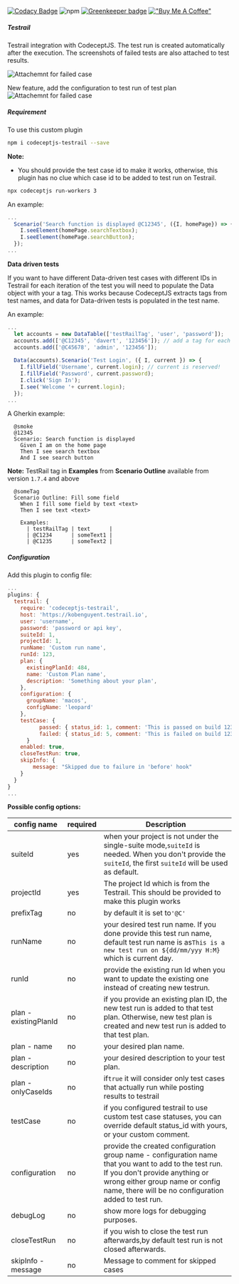 [![Codacy Badge](https://api.codacy.com/project/badge/Grade/e935df05fa244cf1bf435c3f59a66fe4)](https://www.codacy.com/manual/PeterNgTr/codeceptjs-testrail?utm_source=github.com&utm_medium=referral&utm_content=PeterNgTr/codeceptjs-testrail&utm_campaign=Badge_Grade)
![npm](https://img.shields.io/npm/v/codeceptjs-testrail?color=light%20green) [![Greenkeeper badge](https://badges.greenkeeper.io/PeterNgTr/codeceptjs-testrail.svg)](https://greenkeeper.io/) [!["Buy Me A Coffee"](https://www.buymeacoffee.com/assets/img/custom_images/orange_img.png)](https://www.buymeacoffee.com/peternguyew)

##### Testrail

Testrail integration with CodeceptJS. The test run is created automatically after the execution. The screenshots of failed tests are also attached to test results.

![Attachemnt for failed case](http://g.recordit.co/ajaa2QRlnW.gif)

New feature, add the configuration to test run of test plan
![Attachemnt for failed case](http://g.recordit.co/uQLvQUq7cT.gif)

##### Requirement

To use this custom plugin

```sh
npm i codeceptjs-testrail --save
```

**Note:**

- You should provide the test case id to make it works, otherwise, this plugin has no clue which case id to be added to test run on Testrail.

```sh
npx codeceptjs run-workers 3
```

An example:

```js
...
  Scenario('Search function is displayed @C12345', ({I, homePage}) => {
    I.seeElement(homePage.searchTextbox);
    I.seeElement(homePage.searchButton);
  });
...
```

**Data driven tests**

If you want to have different Data-driven test cases with different IDs in Testrail for each iteration of the test you will need to populate the Data object with your a tag. This works because CodeceptJS extracts tags from test names, and data for Data-driven tests is populated in the test name.

An example:

```js
...
  let accounts = new DataTable(['testRailTag', 'user', 'password']);
  accounts.add(['@C12345', 'davert', '123456']); // add a tag for each user along with their test data
  accounts.add(['@C45678', 'admin', '123456']);
  
  Data(accounts).Scenario('Test Login', ({ I, current }) => {
    I.fillField('Username', current.login); // current is reserved!
    I.fillField('Password', current.password);
    I.click('Sign In');
    I.see('Welcome '+ current.login);
  });
...
```

A Gherkin example:

```gherkin
  @smoke
  @12345
  Scenario: Search function is displayed
    Given I am on the home page
    Then I see search textbox
    And I see search button
```

**Note:**
TestRail tag in **Examples** from **Scenario Outline** available from version `1.7.4` and above

```gherkin
  @someTag
  Scenario Outline: Fill some field
    When I fill some field by text <text>
    Then I see text <text>
  
    Examples:
      | testRailTag | text      |
      | @C1234      | someText1 |
      | @C1235      | someText2 |
```

##### Configuration

Add this plugin to config file:

```js
...
plugins: {
  testrail: {
    require: 'codeceptjs-testrail',
    host: 'https://kobenguyent.testrail.io',
    user: 'username',
    password: 'password or api key',
    suiteId: 1,
    projectId: 1,
    runName: 'Custom run name',
    runId: 123,
    plan: {
      existingPlanId: 484,
      name: 'Custom Plan name',
      description: 'Something about your plan',
    },
    configuration: {
      groupName: 'macos',
      configName: 'leopard'
    },
    testCase: {
		  passed: { status_id: 1, comment: 'This is passed on build 123' },
		  failed: { status_id: 5, comment: 'This is failed on build 123' },
	  }
    enabled: true,
    closeTestRun: true,
    skipInfo: {
		message: "Skipped due to failure in 'before' hook"
    }
  }
}
...
```

**Possible config options:**


| config name           | required | Description                                                                                                                                                                                                                        |
| ----------------------- | ---------- | ------------------------------------------------------------------------------------------------------------------------------------------------------------------------------------------------------------------------------------ |
| suiteId               | yes      | when your project is not under the single-suite mode,`suiteId` is needed. When you don't provide the `suiteId`, the first `suiteId` will be used as default.                                                                       |
| projectId             | yes      | The project Id which is from the Testrail. This should be provided to make this plugin works                                                                                                                                       |
| prefixTag             | no       | by default it is set to`'@C'`                                                                                                                                                                                                      |
| runName               | no       | your desired test run name. If you done provide this test run name, default test run name is as`This is a new test run on ${dd/mm/yyy H:M}` which is current day.                                                                  |
| runId                 | no       | provide the existing run Id when you want to update the existing one instead of creating new testrun.                                                                                                                              |
| plan - existingPlanId | no       | if you provide an existing plan ID, the new test run is added to that test plan. Otherwise, new test plan is created and new test run is added to that test plan.                                                                  |
| plan - name           | no       | your desired plan name.                                                                                                                                                                                                            |
| plan - description    | no       | your desired description to your test plan.                                                                                                                                                                                        |
| plan - onlyCaseIds    | no       | if`true` it will consider only test cases that actually run while posting results to testrail                                                                                                                                      |
| testCase              | no       | if you configured testrail to use custom test case statuses, you can override default status_id with yours, or your custom comment.                                                                                                                        |
| configuration         | no       | provide the created configuration group name - configuration name that you want to add to the test run. If you don't provide anything or wrong either group name or config name, there will be no configuration added to test run. |
| debugLog              | no       | show more logs for debugging purposes.                                                                                                                                                                                             |
| closeTestRun          | no       | if you wish to close the test run afterwards,by default test run is not closed afterwards.                                                                                                                                         |
| skipInfo - message    | no       | Message to comment for skipped cases                                                                                                                                                                                               |
